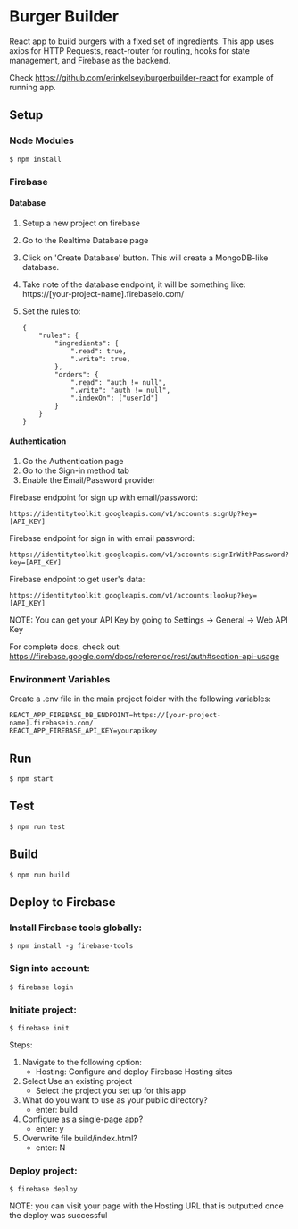 # Burger Builder

React app to build burgers with a fixed set of ingredients. This app uses axios for HTTP Requests, react-router for routing, hooks for state management, and Firebase as the backend.

Check https://github.com/erinkelsey/burgerbuilder-react for example of running app.

## Setup

### Node Modules

    $ npm install

### Firebase

#### Database

1.  Setup a new project on firebase
2.  Go to the Realtime Database page
3.  Click on 'Create Database' button. This will create a MongoDB-like database.
4.  Take note of the database endpoint, it will be something like: https://[your-project-name].firebaseio.com/
5.  Set the rules to:

        {
            "rules": {
                "ingredients": {
                    ".read": true,
                    ".write": true,
                },
                "orders": {
                    ".read": "auth != null",
                    ".write": "auth != null",
                    ".indexOn": ["userId"]
                }
            }
        }

#### Authentication

1. Go the Authentication page
2. Go to the Sign-in method tab
3. Enable the Email/Password provider

Firebase endpoint for sign up with email/password:

    https://identitytoolkit.googleapis.com/v1/accounts:signUp?key=[API_KEY]

Firebase endpoint for sign in with email password:

    https://identitytoolkit.googleapis.com/v1/accounts:signInWithPassword?key=[API_KEY]

Firebase endpoint to get user's data:

    https://identitytoolkit.googleapis.com/v1/accounts:lookup?key=[API_KEY]

NOTE: You can get your API Key by going to Settings -> General -> Web API Key

For complete docs, check out: https://firebase.google.com/docs/reference/rest/auth#section-api-usage

### Environment Variables

Create a .env file in the main project folder with the following variables:

    REACT_APP_FIREBASE_DB_ENDPOINT=https://[your-project-name].firebaseio.com/
    REACT_APP_FIREBASE_API_KEY=yourapikey

## Run

    $ npm start

## Test

    $ npm run test

## Build

    $ npm run build

## Deploy to Firebase

### Install Firebase tools globally:

    $ npm install -g firebase-tools

### Sign into account:

    $ firebase login

### Initiate project:

    $ firebase init

Steps:

1. Navigate to the following option:
   - Hosting: Configure and deploy Firebase Hosting sites
2. Select Use an existing project
   - Select the project you set up for this app
3. What do you want to use as your public directory?
   - enter: build
4. Configure as a single-page app?
   - enter: y
5. Overwrite file build/index.html?
   - enter: N

### Deploy project:

    $ firebase deploy

NOTE: you can visit your page with the Hosting URL that is outputted once the deploy was successful
